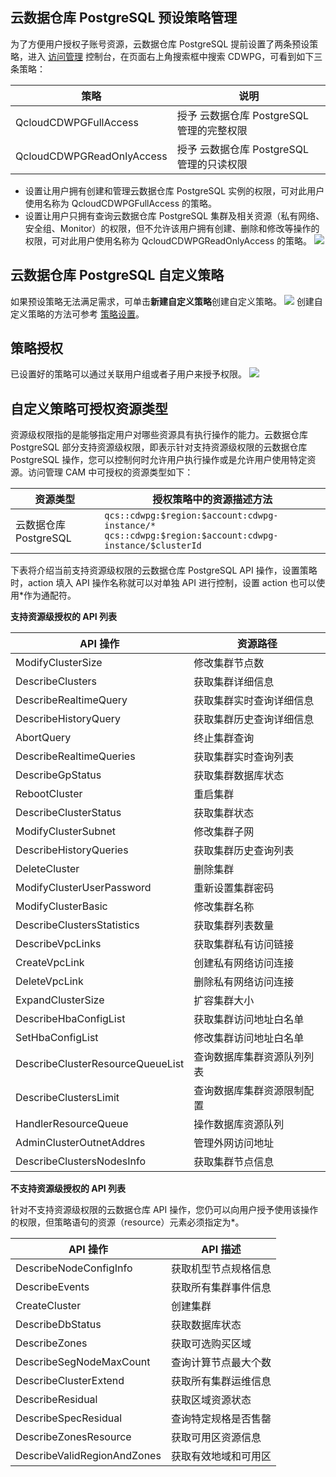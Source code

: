 ## 云数据仓库 PostgreSQL 预设策略管理
为了方便用户授权子账号资源，云数据仓库 PostgreSQL 提前设置了两条预设策略，进入 [访问管理](https://console.cloud.tencent.com/cam/policy) 控制台，在页面右上角搜索框中搜索 CDWPG，可看到如下三条策略： 

| 策略 | 说明 | 
|---------|---------|
| QcloudCDWPGFullAccess | 授予 云数据仓库 PostgreSQL 管理的完整权限| 
| QcloudCDWPGReadOnlyAccess | 授予 云数据仓库 PostgreSQL 管理的只读权限|

- 设置让用户拥有创建和管理云数据仓库 PostgreSQL 实例的权限，可对此用户使用名称为 QcloudCDWPGFullAccess 的策略。
- 设置让用户只拥有查询云数据仓库 PostgreSQL 集群及相关资源（私有网络、安全组、Monitor）的权限，但不允许该用户拥有创建、删除和修改等操作的权限，可对此用户使用名称为 QcloudCDWPGReadOnlyAccess 的策略。
![](https://main.qcloudimg.com/raw/f1361f6b3a71a5496bacec62581f506f.png)

## 云数据仓库 PostgreSQL 自定义策略
如果预设策略无法满足需求，可单击**新建自定义策略**创建自定义策略。
![](https://main.qcloudimg.com/raw/6bccf160411b1aca19c962546136e675.png)
创建自定义策略的方法可参考 [策略设置](https://cloud.tencent.com/document/product/878/47410)。

## 策略授权
已设置好的策略可以通过关联用户组或者子用户来授予权限。
![](https://main.qcloudimg.com/raw/5dc3908cc3fea93da61a34fb1755a82c.png)

## 自定义策略可授权资源类型
资源级权限指的是能够指定用户对哪些资源具有执行操作的能力。云数据仓库 PostgreSQL 部分支持资源级权限，即表示针对支持资源级权限的云数据仓库 PostgreSQL 操作，您可以控制何时允许用户执行操作或是允许用户使用特定资源。访问管理 CAM 中可授权的资源类型如下：

| 资源类型   | 授权策略中的资源描述方法                                     |
| ---------- | ------------------------------------------------------------ |
| 云数据仓库 PostgreSQL | `qcs::cdwpg:$region:$account:cdwpg-instance/*`<br>`qcs::cdwpg:$region:$account:cdwpg-instance/$clusterId` |

下表将介绍当前支持资源级权限的云数据仓库 PostgreSQL API 操作，设置策略时，action 填入 API 操作名称就可以对单独 API 进行控制，设置 action 也可以使用\*作为通配符。

**支持资源级授权的 API 列表**

| API 操作                          | 资源路径                   |
| -------------------------------- | -------------------------- |
| ModifyClusterSize                | 修改集群节点数             |
| DescribeClusters                 | 获取集群详细信息           |
| DescribeRealtimeQuery            | 获取集群实时查询详细信息   |
| DescribeHistoryQuery             | 获取集群历史查询详细信息   |
| AbortQuery                       | 终止集群查询               |
| DescribeRealtimeQueries          | 获取集群实时查询列表       |
| DescribeGpStatus                 | 获取集群数据库状态         |
| RebootCluster                    | 重启集群                   |
| DescribeClusterStatus            | 获取集群状态               |
| ModifyClusterSubnet              | 修改集群子网               |
| DescribeHistoryQueries           | 获取集群历史查询列表       |
| DeleteCluster                    | 删除集群                   |
| ModifyClusterUserPassword        | 重新设置集群密码           |
| ModifyClusterBasic               | 修改集群名称               |
| DescribeClustersStatistics       | 获取集群列表数量           |
| DescribeVpcLinks                 | 获取集群私有访问链接       |
| CreateVpcLink                    | 创建私有网络访问连接       |
| DeleteVpcLink                    | 删除私有网络访问连接       |
| ExpandClusterSize                | 扩容集群大小               |
| DescribeHbaConfigList            | 获取集群访问地址白名单     |
| SetHbaConfigList                 | 修改集群访问地址白名单     |
| DescribeClusterResourceQueueList | 查询数据库集群资源队列列表 |
| DescribeClustersLimit            | 查询数据库集群资源限制配置 |
| HandlerResourceQueue             | 操作数据库资源队列         |
| AdminClusterOutnetAddres         | 管理外网访问地址           |
| DescribeClustersNodesInfo        | 获取集群节点信息           |

**不支持资源级授权的 API 列表**

针对不支持资源级权限的云数据仓库 API 操作，您仍可以向用户授予使用该操作的权限，但策略语句的资源（resource）元素必须指定为*。

| API 操作                     | API 描述              |
| --------------------------- | -------------------- |
| DescribeNodeConfigInfo      | 获取机型节点规格信息 |
| DescribeEvents              | 获取所有集群事件信息 |
| CreateCluster               | 创建集群             |
| DescribeDbStatus            | 获取数据库状态       |
| DescribeZones               | 获取可选购买区域     |
| DescribeSegNodeMaxCount     | 查询计算节点最大个数 |
| DescribeClusterExtend       | 获取所有集群运维信息 |
| DescribeResidual            | 获取区域资源状态     |
| DescribeSpecResidual        | 查询特定规格是否售罄 |
| DescribeZonesResource       | 获取可用区资源信息   |
| DescribeValidRegionAndZones | 获取有效地域和可用区 |


